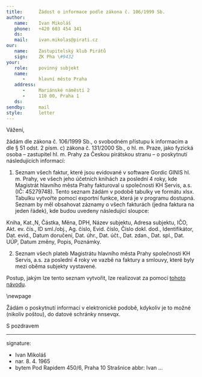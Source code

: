 ```yaml
---
title:      Žádost o informace podle zákona č. 106/1999 Sb.
author:
   name:    Ivan Mikoláš
   phone:   +420 603 454 341
   ds:      
   mail:    ivan.mikolas@pirati.cz
our:
   name:    Zastupitelský klub Pirátů
   sign:    ZK Pha \#9432
your:
   role:    povinný subjekt
   name:    
      -     hlavní město Praha
   address:
      -     Mariánské náměstí 2
      -     110 00, Praha 1
   ds:      
sendby:     mail
style:      letter
---
```


Vážení,

žádám dle zákona č. 106/1999 Sb., o svobodném přístupu k informacím a dle § 51 odst. 2 písm. c) zákona č. 131/2000 Sb., o hl. m. Praze, jako fyzická osoba – zastupitel hl. m. Prahy za Českou pirátskou stranu – o poskytnutí následujících informací:

1. Seznam všech faktur, které jsou evidované v software Gordic GINIS hl. m. Prahy, ve všech jeho účetních knihách za poslední 4 roky, kde Magistrát hlavního města Prahy fakturoval u společnosti KH Servis, a.s. (IČ: 45279748). Tento seznam žádám v podobě tabulky ve formátu xlsx. Tabulku vytvořte pomocí exportní funkce, která je v programu dostupná. Seznam by měl obsahovat záznamy o všech fakturách (jedna faktura na jeden řádek), kde budou uvedeny následující sloupce:

Kniha, Kat.,N, Částka, Měna, DPH, Název subjektu, Adresa subjektu, IČO, Akt. ev. čís., ID sml./obj., Ag. číslo, Evid. číslo, Číslo dokl. dod., Identifikátor, Dat. evid., Datum doručení, Dat. úhr., Dat. účt., Dat. zdan., Dat. spl., Dat. UÚP, Datum změny, Popis, Poznámky.

2. Seznam všech plateb Magistrátu hlavního města Prahy společnosti KH Servis, a.s. za poslední 4 roky ve vazbě na faktury a smlouvy, které byly mezi oběma subjekty vystavené.

Postup, jakým lze tento seznam vytvořit, lze realizovat za pomocí [tohoto návodu](https://github.com/pirati-cz/KlubPraha/blob/master/materialy/navod/navod-druhy.md).

\newpage


Žádám o poskytnutí informací v elektronické podobě, kdykoliv je to možné (nikoliv poštou), do datové schránky nnsevqx. 

S pozdravem

---
signature:
  - Ivan Mikoláš
  - nar. 8. 4. 1965
  - bytem Pod Rapidem 450/6, Praha 10 Strašnice
abbr:       Ivan
...
